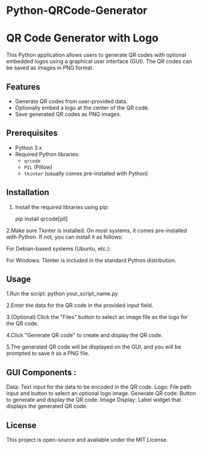 # Python-QRCode-Generator 
# QR Code Generator with Logo

This Python application allows users to generate QR codes with optional embedded logos using a graphical user interface (GUI). The QR codes can be saved as images in PNG format.

## Features

- Generate QR codes from user-provided data.
- Optionally embed a logo at the center of the QR code.
- Save generated QR codes as PNG images.

## Prerequisites

- Python 3.x
- Required Python libraries:
  - `qrcode`
  - `PIL` (Pillow)
  - `tkinter` (usually comes pre-installed with Python)

## Installation

1. Install the required libraries using pip:

   pip install qrcode[pil]

2.Make sure Tkinter is installed. On most systems, it comes pre-installed with Python. If not, you can install it as follows:

For Debian-based systems (Ubuntu, etc.):

For Windows:
Tkinter is included in the standard Python distribution.

## Usage
  1.Run the script: python your_script_name.py
  
  2.Enter the data for the QR code in the provided input field.
  
  3.(Optional) Click the "Files" button to select an image file as the logo for the QR code.
  
  4.Click "Generate QR code" to create and display the QR code.
  
  5.The generated QR code will be displayed on the GUI, and you will be prompted to save it as a PNG file.


## GUI Components :
Data: Text input for the data to be encoded in the QR code.
Logo: File path input and button to select an optional logo image.
Generate QR code: Button to generate and display the QR code.
Image Display: Label widget that displays the generated QR code.

## License
This project is open-source and available under the MIT License.
